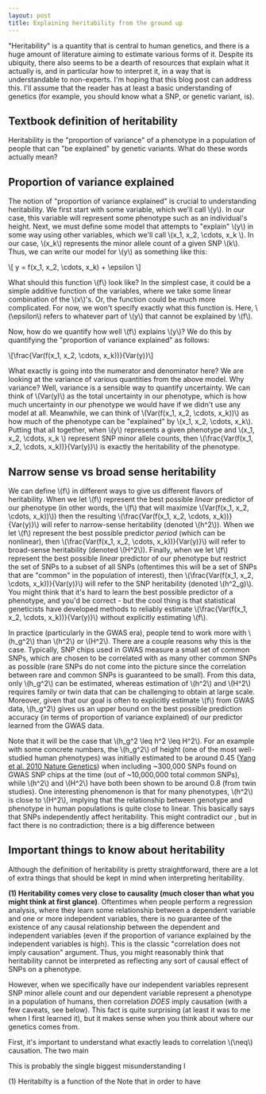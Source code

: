 ```yaml
---
layout: post
title: Explaining heritability from the ground up
---
```


"Heritability" is a quantity that is central to human genetics, and there is a huge amount of literature aiming to estimate various forms of it. Despite its ubiquity, there also seems to be a dearth of resources that explain what it actually is, and in particular how to interpret it, in a way that is understandable to non-experts. I'm hoping that this blog post can address this. I'll assume that the reader has at least a basic understanding of genetics (for example, you should know what a SNP, or genetic variant, is).

## Textbook definition of heritability

Heritability is the "proportion of variance" of a phenotype in a population of people that can "be explained" by genetic variants. What do these words actually mean?

## Proportion of variance explained

The notion of "proportion of variance explained" is crucial to understanding heritability. We first start with some variable, which we'll call \\(y\\). In our case, this variable will represent some phenotype such as an individual's height. Next, we must define some model that attempts to "explain" \\(y\\) in some way using other variables, which we'll call \\(x_1, x_2,  \cdots, x_k \\). In our case, \\(x_k\\) represents the minor allele count of a given SNP \\(k\\). Thus, we can write our model for \\(y\\) as something like this:

\\[ y = f(x_1, x_2, \cdots, x_k) + \epsilon \\]

What should this function \\(f\\) look like? In the simplest case, it could be a simple additive function of the variables, where we take some linear combination of the \\(x\\)'s. Or, the function could be much more complicated. For now, we won't specify exactly what this function is. Here, \\(\epsilon\\) refers to whatever part of \\(y\\) that cannot be explained by \\(f\\).

Now, how do we quantify how well \\(f\\) explains \\(y\\)?
We do this by quantifying the "proportion of variance explained" as follows:

\\[\frac{Var(f(x_1, x_2, \cdots, x_k))}{Var(y)}\\]

What exactly is going into the numerator and denominator here? We are looking at the variance of various quantities from the above model. Why variance? Well, variance is a sensible way to quantify uncertainty. We can think of \\(Var(y)\\) as the total uncertainty in our phenotype, which is how much uncertainty in our phenotype we would have if we didn't use any model at all. Meanwhile, we can think of \\(Var(f(x_1, x_2, \cdots, x_k))\\) as how much of the phenotype can be "explained" by \\(x_1, x_2, \cdots, x_k\\). Putting that all together, when \\(y\\) represents a given phenotype and \\(x_1, x_2, \cdots, x_k \\) represent SNP minor allele counts, then \\(\frac{Var(f(x_1, x_2, \cdots, x_k))}{Var(y)}\\) is exactly the heritability of the phenotype.

## Narrow sense vs broad sense heritability

We can define \\(f\\) in different ways to give us different flavors of heritability. When we let \\(f\\) represent the best possible _linear_ predictor of our phenotype (in other words, the \\(f\\) that will maximize \\(Var(f(x_1, x_2, \cdots, x_k))\\)) then the resulting \\(\frac{Var(f(x_1, x_2, \cdots, x_k))}{Var(y)}\\) will refer to narrow-sense heritability (denoted \\(h^2\\)). When we let \\(f\\) represent the best possible predictor _period_ (which can be nonlinear), then \\(\frac{Var(f(x_1, x_2, \cdots, x_k))}{Var(y)}\\) will refer to broad-sense heritability (denoted \\(H^2\\)). Finally, when we let \\(f\\) represent the best possible _linear_ predictor of our phenotype but restrict the set of SNPs to a subset of all SNPs (oftentimes this will be a set of SNPs that are "common" in the population of interest), then \\(\frac{Var(f(x_1, x_2, \cdots, x_k))}{Var(y)}\\) will refer to the SNP heritability (denoted \\(h^2_g)\\). You might think that it's hard to learn the best possible predictor of a phenotype, and you'd be correct - but the cool thing is that statistical geneticists have developed methods to reliably estimate \\(\frac{Var(f(x_1, x_2, \cdots, x_k))}{Var(y)}\\) without explicitly estimating \\(f\\).

In practice (particularly in the GWAS era), people tend to work more with \\(h_g^2\\) than \\(h^2\\) or \\(H^2\\). There are a couple reasons why this is the case. Typically, SNP chips used in GWAS measure a small set of common SNPs, which are chosen to be correlated with as many other common SNPs as possible (rare SNPs do not come into the picture since the correlation between rare and common SNPs is guaranteed to be small). From this data, only \\(h_g^2\\) can be estimated, whereas estimation of \\(h^2\\) and \\(H^2\\) requires family or twin data that can be challenging to obtain at large scale. Moreover, given that our goal is often to explicitly estimate \\(f\\) from GWAS data, \\(h_g^2\\) gives us an upper bound on the best possible prediction accuracy (in terms of proportion of variance explained) of our predictor learned from the GWAS data.

Note that it will be the case that \\(h_g^2 \leq h^2 \leq H^2\\). For an example with some concrete numbers, the \\(h_g^2\\) of height (one of the most well-studied human phenotypes) was initially estimated to be around 0.45 ([Yang et al. 2010 Nature Genetics](https://www.nature.com/articles/ng.608)) when including ~300,000 SNPs found on GWAS SNP chips at the time (out of ~10,000,000 total common SNPs), while \\(h^2\\) and \\(H^2\\) have both been shown to be around 0.8 (from twin studies). One interesting phenomenon is that for many phenotypes, \\(h^2\\) is close to \\(H^2\\), implying that the relationship between genotype and phenotype in human populations is quite close to linear. This basically says that SNPs independently affect heritability. This might contradict our , but in fact there is no contradiction; there is a big difference between


## Important things to know about heritability

Although the definition of heritability is pretty straightforward, there are a lot of extra things that should be kept in mind when interpreting heritability.

**(1) Heritability comes very close to causality (much closer than what you might think at first glance)**. Oftentimes when people perform a regression analysis, where they learn some relationship between a dependent variable and one or more independent variables, there is no guarantee of the existence of any causal relationship between the dependent and independent variables (even if the proportion of variance explained by the independent variables is high). This is the classic "correlation does not imply causation" argument. Thus, you might reasonably think that heritability cannot be interpreted as reflecting any sort of causal effect of SNPs on a phenotype.

However, when we specifically have our independent variables represent SNP minor allele count and our dependent variable represent a phenotype in a population of humans, then correlation _DOES_ imply causation (with a few caveats, see below). This fact is quite surprising (at least it was to me when I first learned it), but it makes sense when you think about where our genetics comes from.

First, it's important to understand what exactly leads to correlation \\(\neq\\) causation. The two main


This is probably the single biggest misunderstanding I



(1) Heritabilty is a function of the  Note that in order to have
